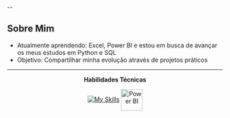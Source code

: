 
--

##  Sobre Mim
-  Atualmente aprendendo: Excel, Power BI e estou em busca de avançar os meus estudos em Python e SQL
-  Objetivo: Compartilhar minha evolução através de projetos práticos

---
<div align="center">
 
  **Habilidades Técnicas**


[![My Skills](https://skillicons.dev/icons?i=aws,azure,figma,html,css,git,github,kali,py,sklearn,mysql,matlab,tensorflow,vscode,linux&perline=8)](https://skillicons.dev)
<img src="https://upload.wikimedia.org/wikipedia/commons/thumb/c/cf/Power_bi_logo_black.svg/1200px-Power_bi_logo_black.svg.png" alt="Power BI" width="50" style="vertical-align:middle">

  </div>






